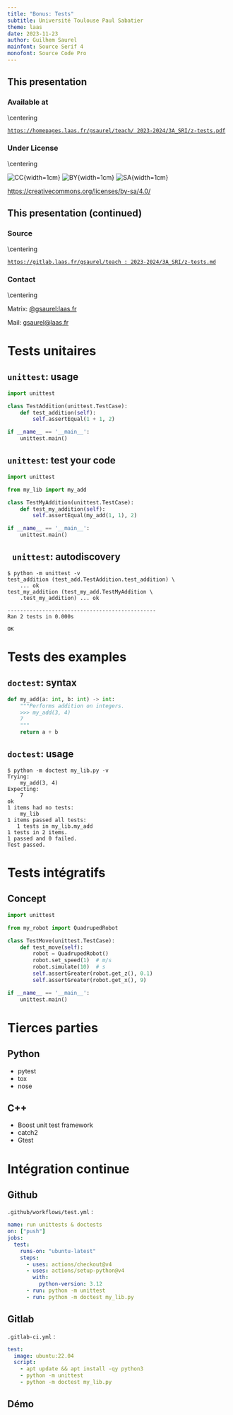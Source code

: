 ```yaml
---
title: "Bonus: Tests"
subtitle: Université Toulouse Paul Sabatier
theme: laas
date: 2023-11-23
author: Guilhem Saurel
mainfont: Source Serif 4
monofont: Source Code Pro
---
```


## This presentation

### Available at

\centering

[`https://homepages.laas.fr/gsaurel/teach/
2023-2024/3A_SRI/z-tests.pdf`](https://homepages.laas.fr/gsaurel/teach/2023-2024/3A_SRI/z-tests.pdf)

### Under License

\centering

![CC](media/cc.png){width=1cm}
![BY](media/by.png){width=1cm}
![SA](media/sa.png){width=1cm}

<https://creativecommons.org/licenses/by-sa/4.0/>

## This presentation (continued)

### Source

\centering

[`https://gitlab.laas.fr/gsaurel/teach :
2023-2024/3A_SRI/z-tests.md`](https://gitlab.laas.fr/gsaurel/teach/-/blob/main/2023-2024/3A_SRI/z-tests.md)

### Contact

\centering

Matrix: [@gsaurel:laas.fr](https://matrix.to/\#/@gsaurel:laas.fr)

Mail: [gsaurel@laas.fr](mailto::gsaurel@laas.fr)

# Tests unitaires

## `unittest`: usage

```python
import unittest

class TestAddition(unittest.TestCase):
    def test_addition(self):
        self.assertEqual(1 + 1, 2)

if __name__ == '__main__':
    unittest.main()
```

## `unittest`: test your code

```python
import unittest

from my_lib import my_add

class TestMyAddition(unittest.TestCase):
    def test_my_addition(self):
        self.assertEqual(my_add(1, 1), 2)

if __name__ == '__main__':
    unittest.main()
```

## ` unittest`: autodiscovery

```
$ python -m unittest -v
test_addition (test_add.TestAddition.test_addition) \
    ... ok
test_my_addition (test_my_add.TestMyAddition \
    .test_my_addition) ... ok

-----------------------------------------------
Ran 2 tests in 0.000s

OK
```

# Tests des examples

## `doctest`: syntax

```python
def my_add(a: int, b: int) -> int:
    """Performs addition on integers.
    >>> my_add(3, 4)
    7
    """
    return a + b
```

## `doctest`: usage

```
$ python -m doctest my_lib.py -v
Trying:
    my_add(3, 4)
Expecting:
    7
ok
1 items had no tests:
    my_lib
1 items passed all tests:
   1 tests in my_lib.my_add
1 tests in 2 items.
1 passed and 0 failed.
Test passed.
```

# Tests intégratifs

## Concept

```python
import unittest

from my_robot import QuadrupedRobot

class TestMove(unittest.TestCase):
    def test_move(self):
        robot = QuadrupedRobot()
        robot.set_speed(1)  # m/s
        robot.simulate(10)  # s
        self.assertGreater(robot.get_z(), 0.1)
        self.assertGreater(robot.get_x(), 9)

if __name__ == '__main__':
    unittest.main()
```

# Tierces parties

## Python

- pytest
- tox
- nose

## C++

- Boost unit test framework
- catch2
- Gtest

# Intégration continue

## Github

`.github/workflows/test.yml` :

```yaml
name: run unittests & doctests
on: ["push"]
jobs:
  test:
    runs-on: "ubuntu-latest"
    steps:
      - uses: actions/checkout@v4
      - uses: actions/setup-python@v4
        with:
          python-version: 3.12
      - run: python -m unittest
      - run: python -m doctest my_lib.py
```

## Gitlab

`.gitlab-ci.yml` :

```yaml
test:
  image: ubuntu:22.04
  script:
    - apt update && apt install -qy python3
    - python -m unittest
    - python -m doctest my_lib.py
```

## Démo
